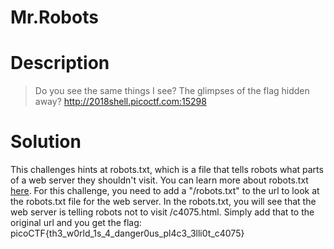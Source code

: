 # Mr.Robots
# Description
>Do you see the same things I see? The glimpses of the flag hidden away? http://2018shell.picoctf.com:15298
# Solution
This challenges hints at robots.txt, which is a file that tells robots what
parts of a web server they shouldn't visit. You can learn more about robots.txt
[here](https://www.robotstxt.org/robotstxt.html). For this challenge, you need
to add a "/robots.txt" to the url to look at the robots.txt file for the web
server. In the robots.txt, you will see that the web server is telling robots
not to visit /c4075.html. Simply add that to the original url and you get the
flag: picoCTF{th3_w0rld_1s_4_danger0us_pl4c3_3lli0t_c4075}
